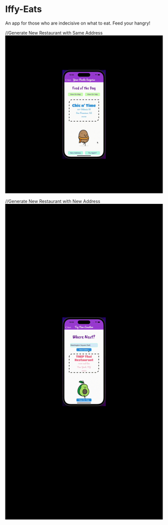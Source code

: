 # Iffy-Eats

An app for those who are indecisive on what to eat. Feed your hangry!


//Generate New Restaurant with Same Address
![](https://github.com/2208-capstone-team-power/Iffy-Eats/blob/main/assets/tryAgain2.gif)

//Generate New Restaurant with New Address
![](https://github.com/2208-capstone-team-power/Iffy-Eats/blob/main/assets/nextEatery.gif)
